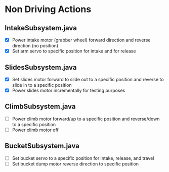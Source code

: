 # Non Driving Actions

## IntakeSubsystem.java
- [x] Power intake motor (grabber wheel) forward direction and reverse direction (no position)
- [x] Set arm servo to specific position for intake and for release

## SlidesSubsystem.java
- [x] Set slides motor forward to slide out to a specific position and reverse to slide in to a specific position
- [x] Power slides motor incrementally for testing purposes

## ClimbSubsystem.java
- [ ] Power climb motor forward/up to a specific position and reverse/down to a specific position
- [ ] Power climb motor off

## BucketSubsystem.java
- [ ] Set bucket servo to a specific position for intake, release, and travel
- [ ] Set bucket dump motor reverse direction to specific position